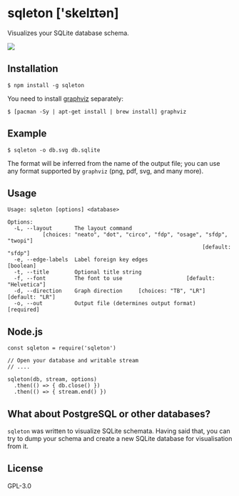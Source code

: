 # sqleton ['skelɪtən]

Visualizes your SQLite database schema.

![](https://raw.githubusercontent.com/inukshuk/sqleton/master/examples/screenshot.png)

## Installation

    $ npm install -g sqleton

You need to install [graphviz](http://www.graphviz.org/) separately:

    $ [pacman -Sy | apt-get install | brew install] graphviz

## Example

    $ sqleton -o db.svg db.sqlite

The format will be inferred from the name of the output file; you
can use any format supported by `graphviz` (png, pdf, svg, and many more).

## Usage

```
Usage: sqleton [options] <database>

Options:
  -L, --layout       The layout command
           [choices: "neato", "dot", "circo", "fdp", "osage", "sfdp", "twopi"]
                                                             [default: "sfdp"]
  -e, --edge-labels  Label foreign key edges                         [boolean]
  -t, --title        Optional title string
  -f, --font         The font to use                    [default: "Helvetica"]
  -d, --direction    Graph direction     [choices: "TB", "LR"] [default: "LR"]
  -o, --out          Output file (determines output format)         [required]
```

## Node.js

    const sqleton = require('sqleton')

    // Open your database and writable stream
    // ....

    sqleton(db, stream, options)
      .then(() => { db.close() })
      .then(() => { stream.end() })

## What about PostgreSQL or other databases?

`sqleton` was written to visualize SQLite schemata. Having said that,
you can try to dump your schema and create a new SQLite database for
visualisation from it.

## License

GPL-3.0
